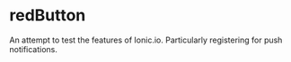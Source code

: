 # redButton

An attempt to test the features of Ionic.io. Particularly registering for push notifications. 

